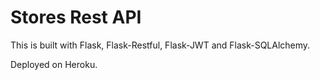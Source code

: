 # Stores Rest API

This is built with Flask, Flask-Restful, Flask-JWT and Flask-SQLAlchemy.

Deployed on Heroku.